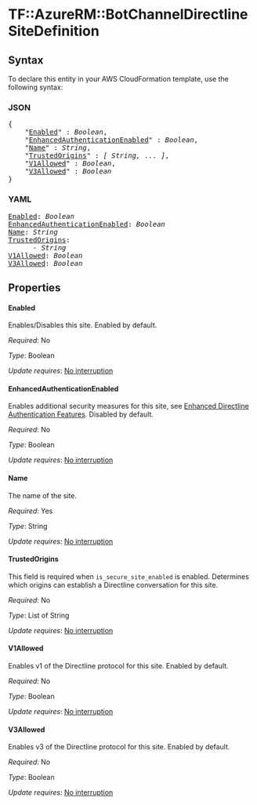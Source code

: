 # TF::AzureRM::BotChannelDirectline SiteDefinition

## Syntax

To declare this entity in your AWS CloudFormation template, use the following syntax:

### JSON

<pre>
{
    "<a href="#enabled" title="Enabled">Enabled</a>" : <i>Boolean</i>,
    "<a href="#enhancedauthenticationenabled" title="EnhancedAuthenticationEnabled">EnhancedAuthenticationEnabled</a>" : <i>Boolean</i>,
    "<a href="#name" title="Name">Name</a>" : <i>String</i>,
    "<a href="#trustedorigins" title="TrustedOrigins">TrustedOrigins</a>" : <i>[ String, ... ]</i>,
    "<a href="#v1allowed" title="V1Allowed">V1Allowed</a>" : <i>Boolean</i>,
    "<a href="#v3allowed" title="V3Allowed">V3Allowed</a>" : <i>Boolean</i>
}
</pre>

### YAML

<pre>
<a href="#enabled" title="Enabled">Enabled</a>: <i>Boolean</i>
<a href="#enhancedauthenticationenabled" title="EnhancedAuthenticationEnabled">EnhancedAuthenticationEnabled</a>: <i>Boolean</i>
<a href="#name" title="Name">Name</a>: <i>String</i>
<a href="#trustedorigins" title="TrustedOrigins">TrustedOrigins</a>: <i>
      - String</i>
<a href="#v1allowed" title="V1Allowed">V1Allowed</a>: <i>Boolean</i>
<a href="#v3allowed" title="V3Allowed">V3Allowed</a>: <i>Boolean</i>
</pre>

## Properties

#### Enabled

Enables/Disables this site. Enabled by default.

_Required_: No

_Type_: Boolean

_Update requires_: [No interruption](https://docs.aws.amazon.com/AWSCloudFormation/latest/UserGuide/using-cfn-updating-stacks-update-behaviors.html#update-no-interrupt)

#### EnhancedAuthenticationEnabled

Enables additional security measures for this site, see [Enhanced Directline Authentication Features](https://blog.botframework.com/2018/09/25/enhanced-direct-line-authentication-features). Disabled by default.

_Required_: No

_Type_: Boolean

_Update requires_: [No interruption](https://docs.aws.amazon.com/AWSCloudFormation/latest/UserGuide/using-cfn-updating-stacks-update-behaviors.html#update-no-interrupt)

#### Name

The name of the site.

_Required_: Yes

_Type_: String

_Update requires_: [No interruption](https://docs.aws.amazon.com/AWSCloudFormation/latest/UserGuide/using-cfn-updating-stacks-update-behaviors.html#update-no-interrupt)

#### TrustedOrigins

This field is required when `is_secure_site_enabled` is enabled. Determines which origins can establish a Directline conversation for this site.

_Required_: No

_Type_: List of String

_Update requires_: [No interruption](https://docs.aws.amazon.com/AWSCloudFormation/latest/UserGuide/using-cfn-updating-stacks-update-behaviors.html#update-no-interrupt)

#### V1Allowed

Enables v1 of the Directline protocol for this site. Enabled by default.

_Required_: No

_Type_: Boolean

_Update requires_: [No interruption](https://docs.aws.amazon.com/AWSCloudFormation/latest/UserGuide/using-cfn-updating-stacks-update-behaviors.html#update-no-interrupt)

#### V3Allowed

Enables v3 of the Directline protocol for this site. Enabled by default.

_Required_: No

_Type_: Boolean

_Update requires_: [No interruption](https://docs.aws.amazon.com/AWSCloudFormation/latest/UserGuide/using-cfn-updating-stacks-update-behaviors.html#update-no-interrupt)

